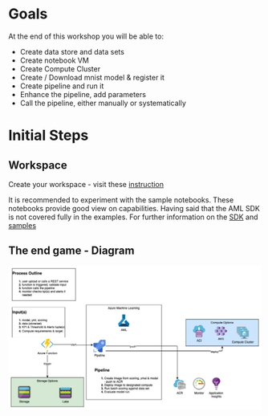 # Goals
At the end of this workshop you will be able to:
- Create data store and data sets
- Create notebook VM
- Create Compute Cluster
- Create / Download mnist model & register it
- Create pipeline and run it
- Enhance the pipeline, add parameters
- Call the pipeline, either manually or systematically 

# Initial Steps
## Workspace
Create your workspace - visit these [instruction](https://docs.microsoft.com/en-us/azure/machine-learning/concept-azure-machine-learning-architecture)

It is recommended to experiment with the sample notebooks. These notebooks provide good view on capabilities. Having said that the AML SDK is not covered fully in the examples. For further information on the [SDK](https://docs.microsoft.com/en-us/python/api/overview/azure/ml/?view=azure-ml-py) and [samples](https://github.com/Azure/MachineLearningNotebooks)

## The end game - Diagram
![workshop diagram](pics/MlOps-Workshop.png)